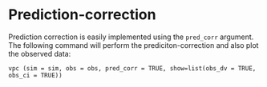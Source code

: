 # Prediction-correction

Prediction correction is easily implemented using the `pred_corr` argument. The following command will perform the prediciton-correction and also plot the observed data:

    vpc (sim = sim, obs = obs, pred_corr = TRUE, show=list(obs_dv = TRUE, obs_ci = TRUE))
